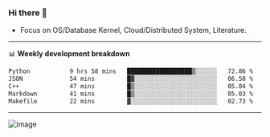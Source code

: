 ### Hi there 👋
<!-- * Daily Meditation via Leetcode/Competitive-Programming. -->
* Focus on OS/Database Kernel, Cloud/Distributed System, Literature.

-------

📊 **Weekly development breakdown**
<!--START_SECTION:waka-->

```txt
Python           9 hrs 58 mins   ██████████████████▒░░░░░░   72.86 %
JSON             54 mins         █▓░░░░░░░░░░░░░░░░░░░░░░░   06.58 %
C++              47 mins         █▒░░░░░░░░░░░░░░░░░░░░░░░   05.84 %
Markdown         41 mins         █▒░░░░░░░░░░░░░░░░░░░░░░░   05.03 %
Makefile         22 mins         ▓░░░░░░░░░░░░░░░░░░░░░░░░   02.73 %
```

<!--END_SECTION:waka-->

-------

<!-- [![Leetcode Stats](https://leetcard.jacoblin.cool/hzhang413?font=Fira+Mono)](https://leetcode.com/fxrc) -->
![image](./cyberpunk-ghost-in-the-shell.gif)
<!--![image](./gis-archive.png)-->
